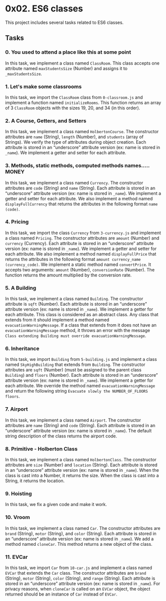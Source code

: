 # 0x02. ES6 classes

This project includes several tasks related to ES6 classes.

## Tasks

### 0. You used to attend a place like this at some point

In this task, we implement a class named `ClassRoom`. This class accepts one attribute named `maxStudentsSize` (Number) and assigns it to `_maxStudentsSize`.

### 1. Let's make some classrooms

In this task, we import the `ClassRoom` class from `0-classroom.js` and implement a function named `initializeRooms`. This function returns an array of 3 `ClassRoom` objects with the sizes 19, 20, and 34 (in this order).

### 2. A Course, Getters, and Setters

In this task, we implement a class named `HolbertonCourse`. The constructor attributes are `name` (String), `length` (Number), and `students` (array of Strings). We verify the type of attributes during object creation. Each attribute is stored in an “underscore” attribute version (ex: name is stored in `_name`). We implement a getter and setter for each attribute.

### 3. Methods, static methods, computed methods names..... MONEY

In this task, we implement a class named `Currency`. The constructor attributes are `code` (String) and `name` (String). Each attribute is stored in an “underscore” attribute version (ex: name is stored in `_name`). We implement a getter and setter for each attribute. We also implement a method named `displayFullCurrency` that returns the attributes in the following format `name (code)`.

### 4. Pricing

In this task, we import the class `Currency` from `3-currency.js` and implement a class named `Pricing`. The constructor attributes are `amount` (Number) and `currency` (Currency). Each attribute is stored in an “underscore” attribute version (ex: name is stored in `_name`). We implement a getter and setter for each attribute. We also implement a method named `displayFullPrice` that returns the attributes in the following format `amount currency_name (currency_code)`. We implement a static method named `convertPrice`. It accepts two arguments: `amount` (Number), `conversionRate` (Number). The function returns the amount multiplied by the conversion rate.

### 5. A Building

In this task, we implement a class named `Building`. The constructor attribute is `sqft` (Number). Each attribute is stored in an “underscore” attribute version (ex: name is stored in `_name`). We implement a getter for each attribute. This class is considered as an abstract class. Any class that extends from it should implement a method named `evacuationWarningMessage`. If a class that extends from it does not have an `evacuationWarningMessage` method, it throws an error with the message `Class extending Building must override evacuationWarningMessage`.

### 6. Inheritance

In this task, we import `Building` from `5-building.js` and implement a class named `SkyHighBuilding` that extends from `Building`. The constructor attributes are `sqft` (Number) (must be assigned to the parent class `Building`) and `floors` (Number). Each attribute is stored in an “underscore” attribute version (ex: name is stored in `_name`). We implement a getter for each attribute. We override the method named `evacuationWarningMessage` and return the following string `Evacuate slowly the NUMBER_OF_FLOORS floors`.

### 7. Airport

In this task, we implement a class named `Airport`. The constructor attributes are `name` (String) and `code` (String). Each attribute is stored in an “underscore” attribute version (ex: name is stored in `_name`). The default string description of the class returns the airport code.

### 8. Primitive - Holberton Class

In this task, we implement a class named `HolbertonClass`. The constructor attributes are `size` (Number) and `location` (String). Each attribute is stored in an “underscore” attribute version (ex: name is stored in `_name`). When the class is cast into a Number, it returns the size. When the class is cast into a String, it returns the location.

### 9. Hoisting

In this task, we fix a given code and make it work.

### 10. Vroom

In this task, we implement a class named `Car`. The constructor attributes are `brand` (String), `motor` (String), and `color` (String). Each attribute is stored in an “underscore” attribute version (ex: name is stored in `_name`). We add a method named `cloneCar`. This method returns a new object of the class.

### 11. EVCar

In this task, we import `Car` from `10-car.js` and implement a class named `EVCar` that extends the `Car` class. The constructor attributes are `brand` (String), `motor` (String), `color` (String), and `range` (String). Each attribute is stored in an “underscore” attribute version (ex: name is stored in `_name`). For privacy reasons, when `cloneCar` is called on an `EVCar` object, the object returned should be an instance of `Car` instead of `EVCar`.
